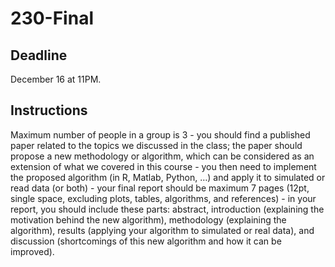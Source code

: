 # 230-Final

## Deadline

December 16 at 11PM.

## Instructions

Maximum number of people in a group is 3 - you should find a published paper related to the topics we discussed in the class; the paper should propose a new methodology or algorithm, which can be considered as an extension of what we covered in this course -  you then need to implement the proposed algorithm (in R, Matlab, Python, …) and apply it to simulated or read data (or both) - your final report should be maximum 7 pages (12pt, single space, excluding plots, tables, algorithms, and references) - in your report, you should include these parts: abstract, introduction (explaining the motivation behind the new algorithm), methodology (explaining the algorithm), results (applying your algorithm to simulated or real data), and discussion (shortcomings of this new algorithm and how it can be improved).

